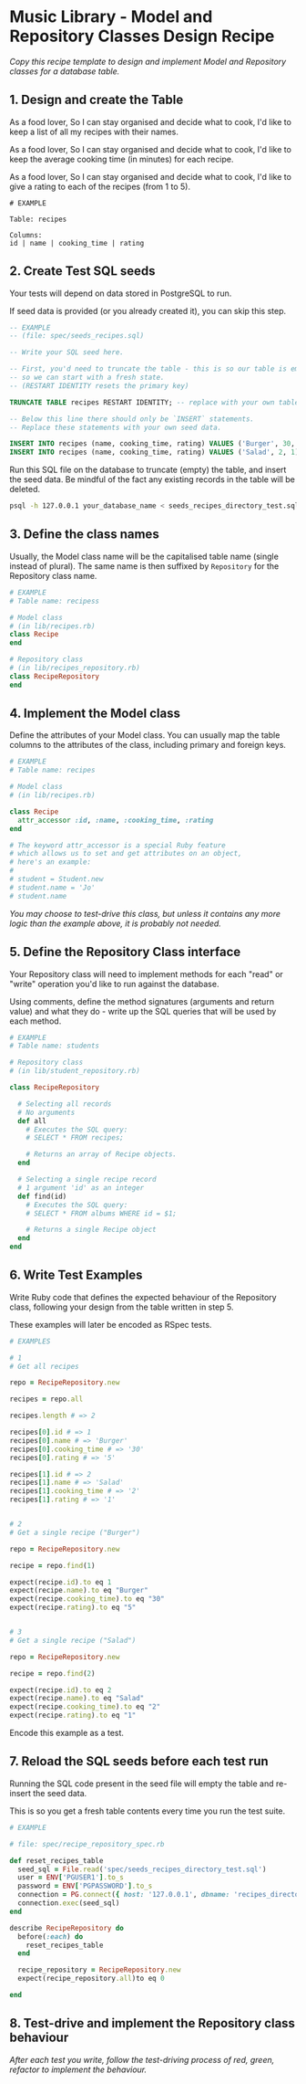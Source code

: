 # Music Library - Model and Repository Classes Design Recipe

_Copy this recipe template to design and implement Model and Repository classes for a database table._

## 1. Design and create the Table

<!-- If the table is already created in the database, you can skip this step.

Otherwise, [follow this recipe to design and create the SQL schema for your table](./single_table_design_recipe_template.md).

*In this template, we'll use an example table `students`* -->

As a food lover,
So I can stay organised and decide what to cook,
I'd like to keep a list of all my recipes with their names.

As a food lover,
So I can stay organised and decide what to cook,
I'd like to keep the average cooking time (in minutes) for each recipe.

As a food lover,
So I can stay organised and decide what to cook,
I'd like to give a rating to each of the recipes (from 1 to 5).

```
# EXAMPLE

Table: recipes

Columns:
id | name | cooking_time | rating
```

## 2. Create Test SQL seeds

Your tests will depend on data stored in PostgreSQL to run.

If seed data is provided (or you already created it), you can skip this step.

```sql
-- EXAMPLE
-- (file: spec/seeds_recipes.sql)

-- Write your SQL seed here. 

-- First, you'd need to truncate the table - this is so our table is emptied between each test run,
-- so we can start with a fresh state.
-- (RESTART IDENTITY resets the primary key)

TRUNCATE TABLE recipes RESTART IDENTITY; -- replace with your own table name.

-- Below this line there should only be `INSERT` statements.
-- Replace these statements with your own seed data.

INSERT INTO recipes (name, cooking_time, rating) VALUES ('Burger', 30, 5);
INSERT INTO recipes (name, cooking_time, rating) VALUES ('Salad', 2, 1);


```

Run this SQL file on the database to truncate (empty) the table, and insert the seed data. Be mindful of the fact any existing records in the table will be deleted.

```bash
psql -h 127.0.0.1 your_database_name < seeds_recipes_directory_test.sql
```

## 3. Define the class names

Usually, the Model class name will be the capitalised table name (single instead of plural). The same name is then suffixed by `Repository` for the Repository class name.

```ruby
# EXAMPLE
# Table name: recipess

# Model class
# (in lib/recipes.rb)
class Recipe
end

# Repository class
# (in lib/recipes_repository.rb)
class RecipeRepository
end
```

## 4. Implement the Model class

Define the attributes of your Model class. You can usually map the table columns to the attributes of the class, including primary and foreign keys.

```ruby
# EXAMPLE
# Table name: recipes

# Model class
# (in lib/recipes.rb)

class Recipe
  attr_accessor :id, :name, :cooking_time, :rating
end

# The keyword attr_accessor is a special Ruby feature
# which allows us to set and get attributes on an object,
# here's an example:
#
# student = Student.new
# student.name = 'Jo'
# student.name
```

*You may choose to test-drive this class, but unless it contains any more logic than the example above, it is probably not needed.*

## 5. Define the Repository Class interface

Your Repository class will need to implement methods for each "read" or "write" operation you'd like to run against the database.

Using comments, define the method signatures (arguments and return value) and what they do - write up the SQL queries that will be used by each method.

```ruby
# EXAMPLE
# Table name: students

# Repository class
# (in lib/student_repository.rb)

class RecipeRepository

  # Selecting all records
  # No arguments
  def all
    # Executes the SQL query:
    # SELECT * FROM recipes;

    # Returns an array of Recipe objects.
  end

  # Selecting a single recipe record
  # 1 argument 'id' as an integer
  def find(id)
    # Executes the SQL query:
    # SELECT * FROM albums WHERE id = $1;

    # Returns a single Recipe object
  end
end
```

## 6. Write Test Examples

Write Ruby code that defines the expected behaviour of the Repository class, following your design from the table written in step 5.

These examples will later be encoded as RSpec tests.

```ruby
# EXAMPLES

# 1
# Get all recipes

repo = RecipeRepository.new

recipes = repo.all

recipes.length # => 2

recipes[0].id # => 1
recipes[0].name # => 'Burger'
recipes[0].cooking_time # => '30'
recipes[0].rating # => '5'

recipes[1].id # => 2
recipes[1].name # => 'Salad'
recipes[1].cooking_time # => '2'
recipes[1].rating # => '1'


# 2
# Get a single recipe ("Burger")

repo = RecipeRepository.new

recipe = repo.find(1)

expect(recipe.id).to eq 1
expect(recipe.name).to eq "Burger"
expect(recipe.cooking_time).to eq "30"
expect(recipe.rating).to eq "5"


# 3
# Get a single recipe ("Salad")

repo = RecipeRepository.new

recipe = repo.find(2)

expect(recipe.id).to eq 2
expect(recipe.name).to eq "Salad"
expect(recipe.cooking_time).to eq "2"
expect(recipe.rating).to eq "1"

```

Encode this example as a test.

## 7. Reload the SQL seeds before each test run

Running the SQL code present in the seed file will empty the table and re-insert the seed data.

This is so you get a fresh table contents every time you run the test suite.

```ruby
# EXAMPLE

# file: spec/recipe_repository_spec.rb

def reset_recipes_table
  seed_sql = File.read('spec/seeds_recipes_directory_test.sql')
  user = ENV['PGUSER1'].to_s
  password = ENV['PGPASSWORD'].to_s
  connection = PG.connect({ host: '127.0.0.1', dbname: 'recipes_directory_test', user: user, password: password })
  connection.exec(seed_sql)
end

describe RecipeRepository do
  before(:each) do 
    reset_recipes_table
  end

  recipe_repository = RecipeRepository.new
  expect(recipe_repository.all)to eq 0

end
```

## 8. Test-drive and implement the Repository class behaviour

_After each test you write, follow the test-driving process of red, green, refactor to implement the behaviour._